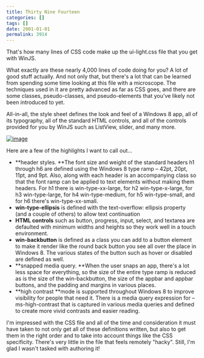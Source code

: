 ```yaml
---
title: Thirty Nine Fourteen
categories: []
tags: []
date: 2001-01-01
permalink: 3914
---
```


That's how many lines of CSS code make up the ui-light.css file that you get with WinJS.
<!-- more -->

What exactly are these nearly 4,000 lines of code doing for you? A lot of good stuff actually. And not only that, but there's a lot that can be learned from spending some time looking at this file with a microscope. The techniques used in it are pretty advanced as far as CSS goes, and there are some classes, pseudo-classes, and pseudo-elements that you've likely not been introduced to yet.

All-in-all, the style sheet defines the look and feel of a Windows 8 app, all of its typography, all of the standard HTML controls, and all of the controls provided for you by WinJS such as ListView, slider, and many more.

[![](http://codefoster.blob.core.windows.net/site/image/3a15b2449c3643cd9642be5bc0d7f54a/3914_01_1.png "image")](http://{fix}/image.axd?picture=image_2.png)

Here are a few of the highlights I want to call out...

*   **header styles. **The font size and weight of the standard headers h1 through h6 are defined using the Windows 8 type ramp &ndash; 42pt, 20pt, 11pt, and 9pt. Also, along with each header is an accompanying class so that the font ramp can be applied to text elements without making them headers. For h1 there is win-type-xx-large, for h2 win-type-x-large, for h3 win-type-large, for h4 win-type-medium, for h5 win-type-small, and for h6 there's win-type-xx-small.
*   **win-type-ellipsis** is defined with the text-overflow: ellipsis property (and a couple of others) to allow text continuation
*   **HTML controls** such as button, progress, input, select, and textarea are defaulted with minimum widths and heights so they work well in a touch environment.
*   **win-backbutton** is defined as a class you can add to a button element to make it render like the round back button you see all over the place in Windows 8\. The various states of the button such as hover or disabled are defined as well.
*   **snapped media query. **When the user snaps an app, there's a lot less space for everything, so the size of the entire type ramp is reduced as is the size of the win-backbutton, the size of the appbar and appbar buttons, and the padding and margins in various places.
*   **high contrast **mode is supported throughout Windows 8 to improve visibility for people that need it. There is a media query expression for &ndash;ms-high-contrast that is captured in various media queries and defined to create more vivid contrasts and easier reading.

I'm impressed with the CSS file and all of the time and consideration it must have taken to not only get all of these definitions written, but also to get them in the right order and to take into account things like the CSS specificity. There's very little in the file that feels remotely "hacky". Still, I'm glad I wasn't tasked with authoring it!